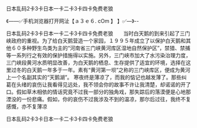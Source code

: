 日本乱码2卡3卡日本一卡二卡3卡四卡免费老狼

《——✅手机浏览器打开网沚【ａ３ｅ６. cOm 】 】✅—》--

日本乱码2卡3卡日本一卡二卡3卡四卡免费老狼　　当时白天鹅的到来引起了三门峡政府的重视。为了给白天鹅营造一个家园，１９９５年成立了以保护白天鹅和其他６０多种野生鸟类为主的“河南省三门峡黄河库区湿地自然保护区”，禁猎、禁捕等一系列行之有效的保护措施得以实施。另外，三门峡市加大了水污染治理力度，三门峡段黄河水质明显改善，为白天鹅的栖息、生存提供了适宜的环境，选择在这里过冬的白天鹅一年多于一年。素有“黄河第一坝”之称的三门峡库区，便成为黄河上一个名副其实的“天鹅湖”。
寒夜终是薄凉了，而我的惦记也越发薄了。那些纠葛在头绪的哀伤让我看得见远处，我不领会你的故事不许让我清楚，却诺诺的开了口。假如草木相依的情话究竟不过我一部分的独角戏，那失踪后的落漠便是心地那湮没的一份悲痛。假如，你的哀伤不过我涉及不到的温凉，那尔后过往，我终不复感慨，亦不复薄凉





日本乱码2卡3卡日本一卡二卡3卡四卡免费老狼
